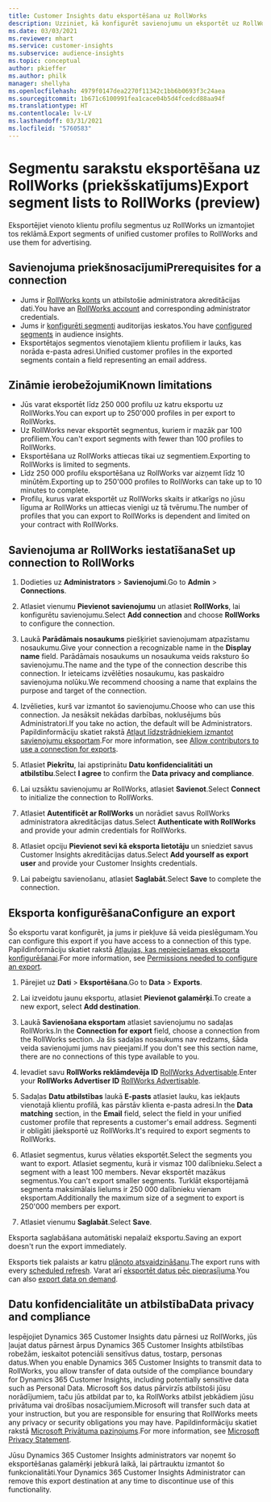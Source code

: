 ```yaml
---
title: Customer Insights datu eksportēšana uz RollWorks
description: Uzziniet, kā konfigurēt savienojumu un eksportēt uz RollWorks.
ms.date: 03/03/2021
ms.reviewer: mhart
ms.service: customer-insights
ms.subservice: audience-insights
ms.topic: conceptual
author: pkieffer
ms.author: philk
manager: shellyha
ms.openlocfilehash: 4979f0147dea2270f11342c1bb6b0693f3c24aea
ms.sourcegitcommit: 1b671c6100991fea1cace04b5d4fcedcd88aa94f
ms.translationtype: HT
ms.contentlocale: lv-LV
ms.lasthandoff: 03/31/2021
ms.locfileid: "5760583"
---
```

# <a name="export-segment-lists-to-rollworks-preview"></a><span data-ttu-id="385ec-103">Segmentu sarakstu eksportēšana uz RollWorks (priekšskatījums)</span><span class="sxs-lookup"><span data-stu-id="385ec-103">Export segment lists to RollWorks (preview)</span></span>

<span data-ttu-id="385ec-104">Eksportējiet vienoto klientu profilu segmentus uz RollWorks un izmantojiet tos reklāmā.</span><span class="sxs-lookup"><span data-stu-id="385ec-104">Export segments of unified customer profiles to RollWorks and use them for advertising.</span></span> 

## <a name="prerequisites-for-a-connection"></a><span data-ttu-id="385ec-105">Savienojuma priekšnosacījumi</span><span class="sxs-lookup"><span data-stu-id="385ec-105">Prerequisites for a connection</span></span>

-   <span data-ttu-id="385ec-106">Jums ir [RollWorks konts](https://www.rollworks.com/) un atbilstošie administratora akreditācijas dati.</span><span class="sxs-lookup"><span data-stu-id="385ec-106">You have an [RollWorks account](https://www.rollworks.com/) and corresponding administrator credentials.</span></span>
-   <span data-ttu-id="385ec-107">Jums ir [konfigurēti segmenti](segments.md) auditorijas ieskatos.</span><span class="sxs-lookup"><span data-stu-id="385ec-107">You have [configured segments](segments.md) in audience insights.</span></span>
-   <span data-ttu-id="385ec-108">Eksportētajos segmentos vienotajiem klientu profiliem ir lauks, kas norāda e-pasta adresi.</span><span class="sxs-lookup"><span data-stu-id="385ec-108">Unified customer profiles in the exported segments contain a field representing an email address.</span></span>

## <a name="known-limitations"></a><span data-ttu-id="385ec-109">Zināmie ierobežojumi</span><span class="sxs-lookup"><span data-stu-id="385ec-109">Known limitations</span></span>

- <span data-ttu-id="385ec-110">Jūs varat eksportēt līdz 250 000 profilu uz katru eksportu uz RollWorks.</span><span class="sxs-lookup"><span data-stu-id="385ec-110">You can export up to 250'000 profiles in per export to RollWorks.</span></span>
- <span data-ttu-id="385ec-111">Uz RollWorks nevar eksportēt segmentus, kuriem ir mazāk par 100 profiliem.</span><span class="sxs-lookup"><span data-stu-id="385ec-111">You can't export segments with fewer than 100 profiles to RollWorks.</span></span> 
- <span data-ttu-id="385ec-112">Eksportēšana uz RollWorks attiecas tikai uz segmentiem.</span><span class="sxs-lookup"><span data-stu-id="385ec-112">Exporting to RollWorks is limited to segments.</span></span>
- <span data-ttu-id="385ec-113">Līdz 250 000 profilu eksportēšana uz RollWorks var aizņemt līdz 10 minūtēm.</span><span class="sxs-lookup"><span data-stu-id="385ec-113">Exporting up to 250'000 profiles to RollWorks can take up to 10 minutes to complete.</span></span> 
- <span data-ttu-id="385ec-114">Profilu, kurus varat eksportēt uz RollWorks skaits ir atkarīgs no jūsu līguma ar RollWorks un attiecas vienīgi uz tā tvērumu.</span><span class="sxs-lookup"><span data-stu-id="385ec-114">The number of profiles that you can export to RollWorks is dependent and limited on your contract with RollWorks.</span></span>

## <a name="set-up-connection-to-rollworks"></a><span data-ttu-id="385ec-115">Savienojuma ar RollWorks iestatīšana</span><span class="sxs-lookup"><span data-stu-id="385ec-115">Set up connection to RollWorks</span></span>

1. <span data-ttu-id="385ec-116">Dodieties uz **Administrators** > **Savienojumi**.</span><span class="sxs-lookup"><span data-stu-id="385ec-116">Go to **Admin** > **Connections**.</span></span>

1. <span data-ttu-id="385ec-117">Atlasiet vienumu **Pievienot savienojumu** un atlasiet **RollWorks**, lai konfigurētu savienojumu.</span><span class="sxs-lookup"><span data-stu-id="385ec-117">Select **Add connection** and choose **RollWorks** to configure the connection.</span></span>

1. <span data-ttu-id="385ec-118">Laukā **Parādāmais nosaukums** piešķiriet savienojumam atpazīstamu nosaukumu.</span><span class="sxs-lookup"><span data-stu-id="385ec-118">Give your connection a recognizable name in the **Display name** field.</span></span> <span data-ttu-id="385ec-119">Parādāmais nosaukums un nosaukuma veids raksturo šo savienojumu.</span><span class="sxs-lookup"><span data-stu-id="385ec-119">The name and the type of the connection describe this connection.</span></span> <span data-ttu-id="385ec-120">Ir ieteicams izvēlēties nosaukumu, kas paskaidro savienojuma nolūku.</span><span class="sxs-lookup"><span data-stu-id="385ec-120">We recommend choosing a name that explains the purpose and target of the connection.</span></span>

1. <span data-ttu-id="385ec-121">Izvēlieties, kurš var izmantot šo savienojumu.</span><span class="sxs-lookup"><span data-stu-id="385ec-121">Choose who can use this connection.</span></span> <span data-ttu-id="385ec-122">Ja nesāksit nekādas darbības, noklusējums būs Administratori.</span><span class="sxs-lookup"><span data-stu-id="385ec-122">If you take no action, the default will be Administrators.</span></span> <span data-ttu-id="385ec-123">Papildinformāciju skatiet rakstā [Atļaut līdzstrādniekiem izmantot savienojumu eksportam](connections.md#allow-contributors-to-use-a-connection-for-exports).</span><span class="sxs-lookup"><span data-stu-id="385ec-123">For more information, see [Allow contributors to use a connection for exports](connections.md#allow-contributors-to-use-a-connection-for-exports).</span></span>

1. <span data-ttu-id="385ec-124">Atlasiet **Piekrītu**, lai apstiprinātu **Datu konfidencialitāti un atbilstību**.</span><span class="sxs-lookup"><span data-stu-id="385ec-124">Select **I agree** to confirm the **Data privacy and compliance**.</span></span>

1. <span data-ttu-id="385ec-125">Lai uzsāktu savienojumu ar RollWorks, atlasiet **Savienot**.</span><span class="sxs-lookup"><span data-stu-id="385ec-125">Select **Connect** to initialize the connection to RollWorks.</span></span>

1. <span data-ttu-id="385ec-126">Atlasiet **Autentificēt ar RollWorks** un norādiet savus RollWorks administratora akreditācijas datus.</span><span class="sxs-lookup"><span data-stu-id="385ec-126">Select **Authenticate with RollWorks** and provide your admin credentials for RollWorks.</span></span>

1. <span data-ttu-id="385ec-127">Atlasiet opciju **Pievienot sevi kā eksporta lietotāju** un sniedziet savus Customer Insights akreditācijas datus.</span><span class="sxs-lookup"><span data-stu-id="385ec-127">Select **Add yourself as export user** and provide your Customer Insights credentials.</span></span>

1. <span data-ttu-id="385ec-128">Lai pabeigtu savienošanu, atlasiet **Saglabāt**.</span><span class="sxs-lookup"><span data-stu-id="385ec-128">Select **Save** to complete the connection.</span></span>

## <a name="configure-an-export"></a><span data-ttu-id="385ec-129">Eksporta konfigurēšana</span><span class="sxs-lookup"><span data-stu-id="385ec-129">Configure an export</span></span>

<span data-ttu-id="385ec-130">Šo eksportu varat konfigurēt, ja jums ir piekļuve šā veida pieslēgumam.</span><span class="sxs-lookup"><span data-stu-id="385ec-130">You can configure this export if you have access to a connection of this type.</span></span> <span data-ttu-id="385ec-131">Papildinformāciju skatiet rakstā [Atļaujas, kas nepieciešamas eksporta konfigurēšanai](export-destinations.md#set-up-a-new-export).</span><span class="sxs-lookup"><span data-stu-id="385ec-131">For more information, see [Permissions needed to configure an export](export-destinations.md#set-up-a-new-export).</span></span>

1. <span data-ttu-id="385ec-132">Pārejiet uz **Dati** > **Eksportēšana**.</span><span class="sxs-lookup"><span data-stu-id="385ec-132">Go to **Data** > **Exports**.</span></span>

1. <span data-ttu-id="385ec-133">Lai izveidotu jaunu eksportu, atlasiet **Pievienot galamērķi**.</span><span class="sxs-lookup"><span data-stu-id="385ec-133">To create a new export, select **Add destination**.</span></span>

1. <span data-ttu-id="385ec-134">Laukā **Savienošana eksportam** atlasiet savienojumu no sadaļas RollWorks.</span><span class="sxs-lookup"><span data-stu-id="385ec-134">In the **Connection for export** field, choose a connection from the RollWorks section.</span></span> <span data-ttu-id="385ec-135">Ja šis sadaļas nosaukums nav redzams, šāda veida savienojumi jums nav pieejami.</span><span class="sxs-lookup"><span data-stu-id="385ec-135">If you don't see this section name, there are no connections of this type available to you.</span></span>

1. <span data-ttu-id="385ec-136">Ievadiet savu **RollWorks reklāmdevēja ID** [RollWorks Advertisable](https://help.adroll.com/hc/articles/212011838-Advertiser-Profiles).</span><span class="sxs-lookup"><span data-stu-id="385ec-136">Enter your **RollWorks Advertiser ID** [RollWorks Advertisable](https://help.adroll.com/hc/articles/212011838-Advertiser-Profiles).</span></span>

3. <span data-ttu-id="385ec-137">Sadaļas **Datu atbilstības** laukā **E-pasts** atlasiet lauku, kas iekļauts vienotajā klientu profilā, kas pārstāv klienta e-pasta adresi.</span><span class="sxs-lookup"><span data-stu-id="385ec-137">In the **Data matching** section, in the **Email** field, select the field in your unified customer profile that represents a customer's email address.</span></span> <span data-ttu-id="385ec-138">Segmenti ir obligāti jāeksportē uz RollWorks.</span><span class="sxs-lookup"><span data-stu-id="385ec-138">It's required to export segments to RollWorks.</span></span>

1. <span data-ttu-id="385ec-139">Atlasiet segmentus, kurus vēlaties eksportēt.</span><span class="sxs-lookup"><span data-stu-id="385ec-139">Select the segments you want to export.</span></span> <span data-ttu-id="385ec-140">Atlasiet segmentu, kurā ir vismaz 100 dalībnieku.</span><span class="sxs-lookup"><span data-stu-id="385ec-140">Select a segment with a least 100 members.</span></span> <span data-ttu-id="385ec-141">Nevar eksportēt mazākus segmentus.</span><span class="sxs-lookup"><span data-stu-id="385ec-141">You can't export smaller segments.</span></span> <span data-ttu-id="385ec-142">Turklāt eksportējamā segmenta maksimālais lielums ir 250 000 dalībnieku vienam eksportam.</span><span class="sxs-lookup"><span data-stu-id="385ec-142">Additionally the maximum size of a segment to export is 250'000 members per export.</span></span> 

1. <span data-ttu-id="385ec-143">Atlasiet vienumu **Saglabāt**.</span><span class="sxs-lookup"><span data-stu-id="385ec-143">Select **Save**.</span></span>

<span data-ttu-id="385ec-144">Eksporta saglabāšana automātiski nepalaiž eksportu.</span><span class="sxs-lookup"><span data-stu-id="385ec-144">Saving an export doesn't run the export immediately.</span></span>

<span data-ttu-id="385ec-145">Eksports tiek palaists ar katru [plānoto atsvaidzināšanu](system.md#schedule-tab).</span><span class="sxs-lookup"><span data-stu-id="385ec-145">The export runs with every [scheduled refresh](system.md#schedule-tab).</span></span> <span data-ttu-id="385ec-146">Varat arī [eksportēt datus pēc pieprasījuma](export-destinations.md#run-exports-on-demand).</span><span class="sxs-lookup"><span data-stu-id="385ec-146">You can also [export data on demand](export-destinations.md#run-exports-on-demand).</span></span> 


## <a name="data-privacy-and-compliance"></a><span data-ttu-id="385ec-147">Datu konfidencialitāte un atbilstība</span><span class="sxs-lookup"><span data-stu-id="385ec-147">Data privacy and compliance</span></span>

<span data-ttu-id="385ec-148">Iespējojiet Dynamics 365 Customer Insights datu pārnesi uz RollWorks, jūs ļaujat datus pārnest ārpus Dynamics 365 Customer Insights atbilstības robežām, ieskaitot potenciāli sensitīvus datus, tostarp, personas datus.</span><span class="sxs-lookup"><span data-stu-id="385ec-148">When you enable Dynamics 365 Customer Insights to transmit data to RollWorks, you allow transfer of data outside of the compliance boundary for Dynamics 365 Customer Insights, including potentially sensitive data such as Personal Data.</span></span> <span data-ttu-id="385ec-149">Microsoft šos datus pārvirzīs atbilstoši jūsu norādījumiem, taču jūs atbildat par to, ka RollWorks atbilst jebkādiem jūsu privātuma vai drošības nosacījumiem.</span><span class="sxs-lookup"><span data-stu-id="385ec-149">Microsoft will transfer such data at your instruction, but you are responsible for ensuring that RollWorks meets any privacy or security obligations you may have.</span></span> <span data-ttu-id="385ec-150">Papildinformāciju skatiet rakstā [Microsoft Privātuma paziņojums](https://go.microsoft.com/fwlink/?linkid=396732).</span><span class="sxs-lookup"><span data-stu-id="385ec-150">For more information, see [Microsoft Privacy Statement](https://go.microsoft.com/fwlink/?linkid=396732).</span></span>

<span data-ttu-id="385ec-151">Jūsu Dynamics 365 Customer Insights administrators var noņemt šo eksportēšanas galamērķi jebkurā laikā, lai pārtrauktu izmantot šo funkcionalitāti.</span><span class="sxs-lookup"><span data-stu-id="385ec-151">Your Dynamics 365 Customer Insights Administrator can remove this export destination at any time to discontinue use of this functionality.</span></span>
